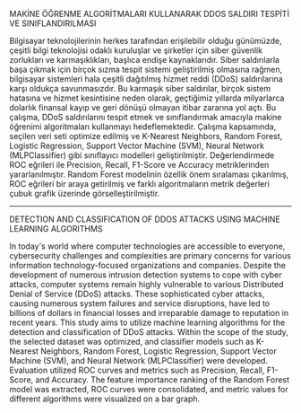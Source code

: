 MAKİNE ÖĞRENME ALGORİTMALARI KULLANARAK DDOS SALDIRI TESPİTİ VE SINIFLANDIRILMASI

Bilgisayar teknolojilerinin herkes tarafından erişilebilir olduğu günümüzde, çeşitli bilgi teknolojisi odaklı kuruluşlar ve şirketler için siber güvenlik zorlukları ve karmaşıklıkları, başlıca endişe kaynaklarıdır. Siber saldırılarla başa çıkmak için birçok sızma tespit sistemi geliştirilmiş olmasına rağmen, bilgisayar sistemleri hala çeşitli dağıtılmış hizmet reddi (DDoS) saldırılarına karşı oldukça savunmasızdır. Bu karmaşık siber saldırılar, birçok sistem hatasına ve hizmet kesintisine neden olarak, geçtiğimiz yıllarda milyarlarca dolarlık finansal kayıp ve geri dönüşü olmayan itibar zararına yol açtı. Bu çalışma, DDoS saldırılarını tespit etmek ve sınıflandırmak amacıyla makine öğrenimi algoritmaları kullanmayı hedeflemektedir. Çalışma kapsamında, seçilen veri seti optimize edilmiş ve K-Nearest Neighbors, Random Forest, Logistic Regression, Support Vector Machine (SVM), Neural Network (MLPClassifier) gibi sınıflayıcı modelleri geliştirilmiştir. Değerlendirmede ROC eğrileri ile Precision, Recall, F1-Score ve Accuracy metriklerinden yararlanılmıştır. Random Forest modelinin özellik önem sıralaması çıkarılmış, ROC eğrileri bir araya getirilmiş ve farklı algoritmaların metrik değerleri çubuk grafik üzerinde görselleştirilmiştir.

------------------------------------------------------------------------------------------------

DETECTION AND CLASSIFICATION OF DDOS ATTACKS USING MACHINE LEARNING ALGORITHMS

In today's world where computer technologies are accessible to everyone, cybersecurity challenges and complexities are primary concerns for various information technology-focused organizations and companies. Despite the development of numerous intrusion detection systems to cope with cyber attacks, computer systems remain highly vulnerable to various Distributed Denial of Service (DDoS) attacks. These sophisticated cyber attacks, causing numerous system failures and service disruptions, have led to billions of dollars in financial losses and irreparable damage to reputation in recent years. This study aims to utilize machine learning algorithms for the detection and classification of DDoS attacks. Within the scope of the study, the selected dataset was optimized, and classifier models such as K-Nearest Neighbors, Random Forest, Logistic Regression, Support Vector Machine (SVM), and Neural Network (MLPClassifier) were developed. Evaluation utilized ROC curves and metrics such as Precision, Recall, F1-Score, and Accuracy. The feature importance ranking of the Random Forest model was extracted, ROC curves were consolidated, and metric values for different algorithms were visualized on a bar graph. 
